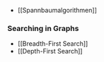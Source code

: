 + [[Spannbaumalgorithmen]]
### Searching in Graphs
+ [[Breadth-First Search]]
+ [[Depth-First Search]]

